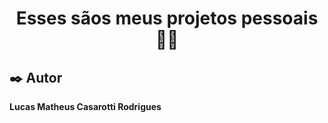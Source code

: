
<h1 align="center">Esses sãos meus projetos pessoais 👨‍💻</h1>

## ✒️ Autor

  **Lucas Matheus Casarotti Rodrigues** 

